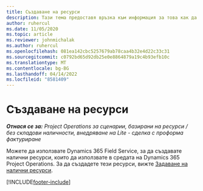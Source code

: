 ```yaml
---
title: Създаване на ресурси
description: Тази тема предоставя връзка към информация за това как да създавате налични ресурси.
author: ruhercul
ms.date: 11/05/2020
ms.topic: article
ms.reviewer: johnmichalak
ms.author: ruhercul
ms.openlocfilehash: 081ea142cbc5257679ab78caa4b32e4d22c33c31
ms.sourcegitcommit: c0792bd65d92db25e0e8864879a19c4b93efb10c
ms.translationtype: MT
ms.contentlocale: bg-BG
ms.lasthandoff: 04/14/2022
ms.locfileid: "8581409"
---
```

# <a name="create-resources"></a>Създаване на ресурси

_**Отнася се за:** Project Operations за сценарии, базирани на ресурси / без складови наличности, внедряване на Lite - сделка с проформа фактуриране_

Можете да използвате Dynamics 365 Field Service, за да създавате налични ресурси, които да използвате в средата на Dynamics 365 Project Operations. За да създадете тези ресурси, вижте [Задаване на налични ресурси](/dynamics365/field-service/set-up-bookable-resources).


[!INCLUDE[footer-include](../includes/footer-banner.md)]
